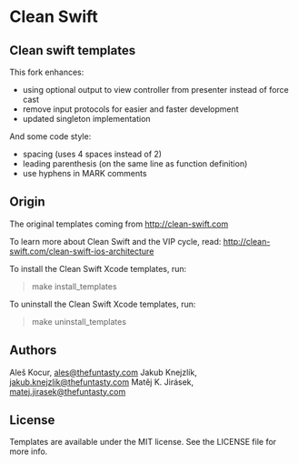 
# Clean Swift
## Clean swift templates

This fork enhances:
  - using optional output to view controller from presenter instead of force cast
  - remove input protocols for easier and faster development
  - updated singleton implementation

And some code style:
  - spacing (uses 4 spaces instead of 2)
  - leading parenthesis (on the same line as function definition)
  - use hyphens in MARK comments

## Origin

The original templates coming from http://clean-swift.com

To learn more about Clean Swift and the VIP cycle, read:
http://clean-swift.com/clean-swift-ios-architecture


To install the Clean Swift Xcode templates, run:

> make install_templates

To uninstall the Clean Swift Xcode templates, run:

> make uninstall_templates


## Authors

Aleš Kocur, ales@thefuntasty.com
Jakub Knejzlík, jakub.knejzlik@thefuntasty.com
Matěj K. Jirásek, matej.jirasek@thefuntasty.com

## License

Templates are available under the MIT license. See the LICENSE file for more info.
